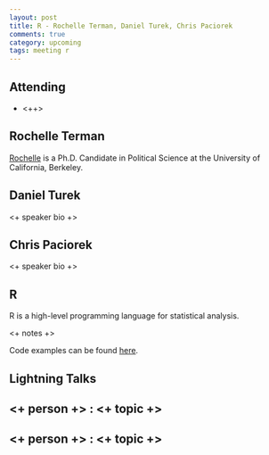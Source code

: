 ```yaml
---
layout: post
title: R - Rochelle Terman, Daniel Turek, Chris Paciorek
comments: true
category: upcoming
tags: meeting r
---
```



## Attending

- <++>

## Rochelle Terman

[Rochelle](http://rochelleterman.com/) is a Ph.D. Candidate in Political Science at the University of California, Berkeley.

## Daniel Turek

<+ speaker bio +> 

## Chris Paciorek

<+ speaker bio +> 

## R

R is a high-level programming language for statistical analysis. 

<+ notes +>

Code examples can be found [here][code].

## Lightning Talks 

## <+ person +> : <+ topic +>

## <+ person +> : <+ topic +>


[code]: https://github.com/thehackerwithin/berkeley/tree/master/topic "Code Examples" 
